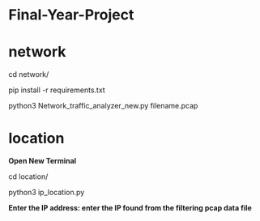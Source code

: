 # Final-Year-Project

# network

cd network/

pip install -r requirements.txt

python3 Network_traffic_analyzer_new.py filename.pcap

# location

**Open New Terminal**

cd location/

python3 ip_location.py

**Enter the IP address: enter the IP found from the filtering pcap data file**

